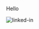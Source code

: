 Hello
<p><img align="left" alt="linked-in" src="https://www.codewars.com/users/JakubSzymanek/badges/large" /></p>
